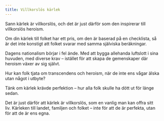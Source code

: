 ```yaml
---
title: Villkorslös kärlek
---
```

Sann kärlek är villkorslös, och det är just därför som den inspirerar till villkorslös heroism. 

Om din kärlek till folket har ett pris, om den är baserad på en checklista, så är det inte konstigt att folket svarar med samma själviska beräkningar.

Dagens nationalism börjar i fel ände. Med att bygga allehanda luftslott i sina huvuden, med diverse krav – istället för att skapa de gemenskaper där heroism växer av sig självt.

Hur kan folk tjata om transcendens och heroism, när de inte ens vågar älska utan något i utbyte?

Tänk om kärlek krävde perfektion – hur alla folk skulle ha dött ut för länge sedan. 

Det är just därför att kärlek är villkorslös, som en vanlig man kan offra sitt liv. Kärleken till landet, familjen och folket – inte för att de är perfekta, utan för att de är ens egna.

